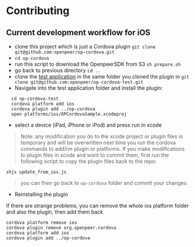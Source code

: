 # Contributing




## Current development workflow for iOS
  * clone this project which is just a Cordova plugin `git clone git@github.com:openpeer/op-cordova.git`
  * `cd op-cordova`
  * run this script to download the OpenpeerSDK from S3 `sh prepare.sh`
  * go back to previous directory `cd ..`
  * clone the [test application](https://github.com/openpeer/op-cordova-test) in the same folder you cloned the plugin in `git clone git@github.com:openpeer/op-cordova-test.git`
  * Navigate into the test application folder and install the plugin:
```
  cd op-cordova-test
  cordova platform add ios
  cordova plugin add ../op-cordova
  open platforms/ios/OPCordovaSample.xcodeproj
```
  * select a device (iPad, iPhone or iPod) and press run in xcode

> Note: any modification you do to the xcode project or plugin files is temporary and will be overwritten next time you run the cordova commands to add/rm plugin or platforms. If you make modifications to plugin files in xcode and want to commit them, first run the following script to copy the plugin files back to the repo:

`shjs update_from_ios.js`

> you can then go back to `op-cordova` folder and commit your changes

  * Reinstalling the plugin

If there are strange problems, you can remove the whole ios platform folder and also the plugin, then add them back
```
cordova platform remove ios
cordova plugin remove org.openpeer.cordova
cordova platform add ios
cordova plugin add ../op-cordova
```
